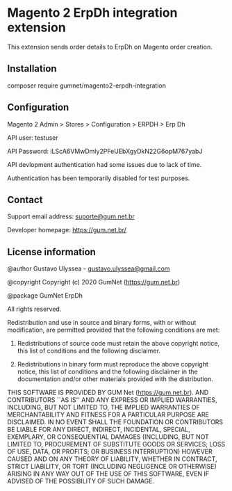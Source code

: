 # Magento 2 ErpDh integration extension 

This extension sends order details to ErpDh on Magento order creation.

## Installation 

composer require gumnet/magento2-erpdh-integration

## Configuration
Magento 2 Admin > Stores > Configuration > ERPDH > Erp Dh

API user: testuser

API Password: iLScA6VMwDmly2PFeUEbXgyDkN22G6opM767yabJ

API devlopment authentication had some issues due to lack of time.

Authentication has been temporarily disabled for test purposes. 


## Contact
Support email address: suporte@gum.net.br

Developer homepage: https://gum.net.br/

## License information

@author Gustavo Ulyssea - gustavo.ulyssea@gmail.com

@copyright Copyright (c) 2020 GumNet (https://gum.net.br)

@package GumNet ErpDh

All rights reserved.

Redistribution and use in source and binary forms, with or without
modification, are permitted provided that the following conditions
are met:

1. Redistributions of source code must retain the above copyright
   notice, this list of conditions and the following disclaimer.

2. Redistributions in binary form must reproduce the above copyright
   notice, this list of conditions and the following disclaimer in the
   documentation and/or other materials provided with the distribution.

THIS SOFTWARE IS PROVIDED BY GUM Net (https://gum.net.br). AND CONTRIBUTORS
``AS IS'' AND ANY EXPRESS OR IMPLIED WARRANTIES, INCLUDING, BUT NOT LIMITED
TO, THE IMPLIED WARRANTIES OF MERCHANTABILITY AND FITNESS FOR A PARTICULAR
PURPOSE ARE DISCLAIMED.  IN NO EVENT SHALL THE FOUNDATION OR CONTRIBUTORS
BE LIABLE FOR ANY DIRECT, INDIRECT, INCIDENTAL, SPECIAL, EXEMPLARY, OR
CONSEQUENTIAL DAMAGES (INCLUDING, BUT NOT LIMITED TO, PROCUREMENT OF
SUBSTITUTE GOODS OR SERVICES; LOSS OF USE, DATA, OR PROFITS; OR BUSINESS
INTERRUPTION) HOWEVER CAUSED AND ON ANY THEORY OF LIABILITY, WHETHER IN
CONTRACT, STRICT LIABILITY, OR TORT (INCLUDING NEGLIGENCE OR OTHERWISE)
ARISING IN ANY WAY OUT OF THE USE OF THIS SOFTWARE, EVEN IF ADVISED OF THE
POSSIBILITY OF SUCH DAMAGE.
